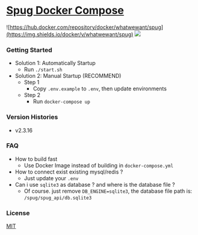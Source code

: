 # [Spug Docker Compose](https://github.com/whatwewant/spug-docker-compose)

![https://hub.docker.com/repository/docker/whatwewant/spug](https://img.shields.io/docker/v/whatwewant/spug)
![](https://img.shields.io/badge/docker%20build-automated-066da5)

### Getting Started
* Solution 1: Automatically Startup
  * Run `./start.sh`
* Solution 2: Manual Startup (RECOMMEND)
  * Step 1
    * Copy `.env.example` to `.env`, then update environments
  * Step 2
    * Run `docker-compose up`

### Version Histories
* v2.3.16

### FAQ
* How to build fast
  * Use Docker Image instead of building in `docker-compose.yml`
* How to connect exist existing mysql/redis ?
  * Just update your `.env`
* Can i use `sqlite3` as database ? and where is the database file ?
  * Of course. just remove `DB_ENGINE=sqlite3`, the database file path is: `/spug/spug_api/db.sqlite3`

### License
[MIT](./LICENSE)